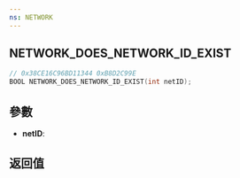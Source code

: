 ```yaml
---
ns: NETWORK
---
```

## NETWORK_DOES_NETWORK_ID_EXIST

```c
// 0x38CE16C96BD11344 0xB8D2C99E
BOOL NETWORK_DOES_NETWORK_ID_EXIST(int netID);
```


## 參數
* **netID**: 

## 返回值
